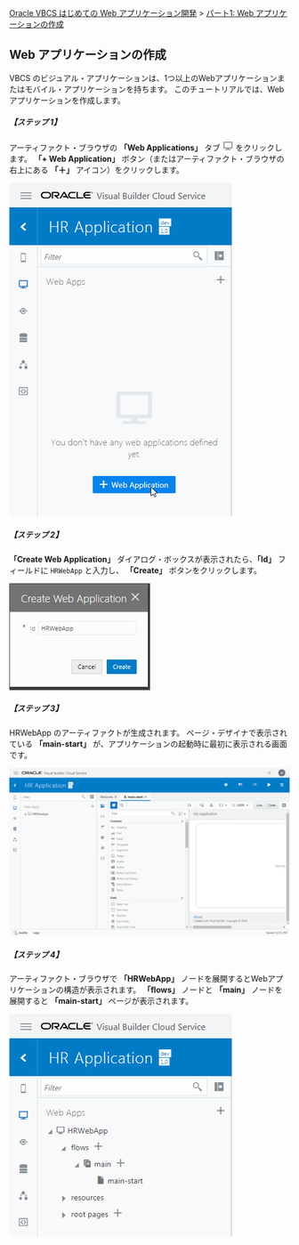 [Oracle VBCS はじめての Web アプリケーション開発](../../README.md) >
[パート1: Web アプリケーションの作成](README.md)

## Web アプリケーションの作成

VBCS のビジュアル・アプリケーションは、1つ以上のWebアプリケーションまたはモバイル・アプリケーションを持ちます。
このチュートリアルでは、Webアプリケーションを作成します。

##### 【ステップ 1】

アーティファクト・ブラウザの **「Web Applications」** タブ
<img src="../icons/vbcsca_webapp_icon.png" alt="Web Applications タブ">
をクリックします。
**「+ Web Application」** ボタン（またはアーティファクト・ブラウザの右上にある **「＋」** アイコン）をクリックします。

![アーティファクト・ブラウザの Web Applications タブの + Web Application ボタンをクリック](images/artifact_browser_web_apps.png)

##### 【ステップ 2】

**「Create Web Application」** ダイアログ・ボックスが表示されたら、**「Id」** フィールドに `HRWebApp` と入力し、 **「Create」** ボタンをクリックします。

![「Create Web Application」ダイアログ・ボックス](images/004.png)

##### 【ステップ 3】

HRWebApp のアーティファクトが生成されます。
ページ・デザイナで表示されている **「main-start」** が、アプリケーションの起動時に最初に表示される画面です。

![HRWebApp が生成された状態](images/application_designer_hrwebapp.png)

##### 【ステップ 4】

アーティファクト・ブラウザで **「HRWebApp」** ノードを展開するとWebアプリケーションの構造が表示されます。
**「flows」** ノードと **「main」** ノードを展開すると **「main-start」** ページが表示されます。

![HRWebApp が生成されたアーティファクト・ブラウザ](images/artifact_browser_hrwebapp.png)
